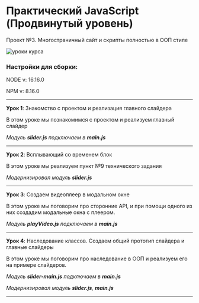 # Практический JavaScript (Продвинутый уровень)

Проект №3. Многостраничный сайт и скрипты полностью в ООП стиле

![уроки курса](https://thumbsnap.com/i/h8kcHEFs.png)

### Настройки для сборки:

NODE v: 16.16.0

NPM v: 8.16.0

***

**Урок 1**: Знакомство с проектом и реализация главного слайдера

В этом уроке мы познакомимся с проектом и реализуем главный слайдер

*Модуль **slider.js** подключаем в **main.js***

---

**Урок 2**: Всплывающий со временем блок

В этом уроке мы реализуем пункт №9 технического задания

*Модернизировал модуль **slider.js***

---

**Урок 3**: Создаем видеоплеер в модальном окне

В этом уроке мы поговорим про сторонние API, и при помощи одного из них создадим модальные окна с плеером.

*Модуль **playVideo.js** подключаем в **main.js***

---

**Урок 4**: Наследование классов. Создаем общий прототип слайдера и главные слайдеры

В этом уроке мы поговорим про наследование в ООП и реализуем его на примере слайдеров.

*Модуль **slider-main.js** подключаем в **main.js***

*Модернизировал модуль **slider.js**, **main.js***

---